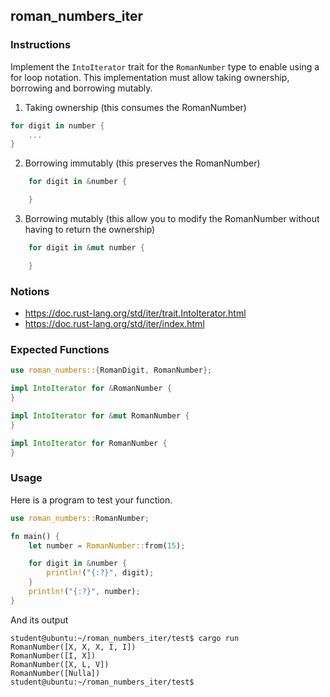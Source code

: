 ## roman_numbers_iter

### Instructions

Implement the `IntoIterator` trait for the `RomanNumber` type to enable using a for loop notation. This implementation must allow taking ownership, borrowing and borrowing mutably.

1. Taking ownership (this consumes the RomanNumber)

```rust
for digit in number {
	...
}
```

2. Borrowing immutably (this preserves the RomanNumber)

```rust
	for digit in &number {

	}
```

3. Borrowing mutably (this allow you to modify the RomanNumber without having to return the ownership)

```rust
	for digit in &mut number {

	}
```

### Notions

- https://doc.rust-lang.org/std/iter/trait.IntoIterator.html
- https://doc.rust-lang.org/std/iter/index.html

### Expected Functions

```rust
use roman_numbers::{RomanDigit, RomanNumber};

impl IntoIterator for &RomanNumber {
}

impl IntoIterator for &mut RomanNumber {
}

impl IntoIterator for RomanNumber {
}
```

### Usage

Here is a program to test your function.

```rust
use roman_numbers::RomanNumber;

fn main() {
	let number = RomanNumber::from(15);

	for digit in &number {
		println!("{:?}", digit);
	}
	println!("{:?}", number);
}
```

And its output

```console
student@ubuntu:~/roman_numbers_iter/test$ cargo run
RomanNumber([X, X, X, I, I])
RomanNumber([I, X])
RomanNumber([X, L, V])
RomanNumber([Nulla])
student@ubuntu:~/roman_numbers_iter/test$
```

